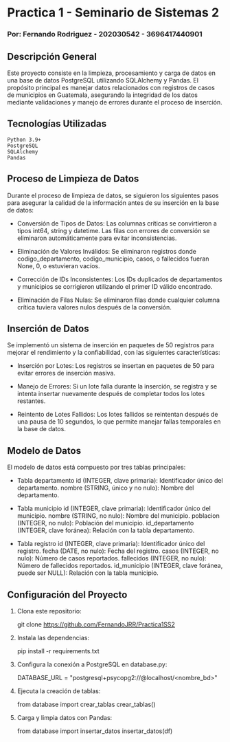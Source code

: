 # Practica 1 - Seminario de Sistemas 2
### Por: Fernando Rodriguez - 202030542 - 3696417440901
## Descripción General

Este proyecto consiste en la limpieza, procesamiento y carga de datos en una base de datos PostgreSQL utilizando SQLAlchemy y Pandas. El propósito principal es manejar datos relacionados con registros de casos de municipios en Guatemala, asegurando la integridad de los datos mediante validaciones y manejo de errores durante el proceso de inserción.
## Tecnologías Utilizadas

    Python 3.9+
    PostgreSQL
    SQLAlchemy
    Pandas

## Proceso de Limpieza de Datos

Durante el proceso de limpieza de datos, se siguieron los siguientes pasos para asegurar la calidad de la información antes de su inserción en la base de datos:

- Conversión de Tipos de Datos:
        Las columnas críticas se convirtieron a tipos int64, string y datetime.
        Las filas con errores de conversión se eliminaron automáticamente para evitar inconsistencias.

- Eliminación de Valores Inválidos:
        Se eliminaron registros donde codigo_departamento, codigo_municipio, casos, o fallecidos fueran None, 0, o estuvieran vacíos.

- Corrección de IDs Inconsistentes:
        Los IDs duplicados de departamentos y municipios se corrigieron utilizando el primer ID válido encontrado.

- Eliminación de Filas Nulas:
        Se eliminaron filas donde cualquier columna crítica tuviera valores nulos después de la conversión.

## Inserción de Datos

Se implementó un sistema de inserción en paquetes de 50 registros para mejorar el rendimiento y la confiabilidad, con las siguientes características:

- Inserción por Lotes:
        Los registros se insertan en paquetes de 50 para evitar errores de inserción masiva.

- Manejo de Errores:
        Si un lote falla durante la inserción, se registra y se intenta insertar nuevamente después de completar todos los lotes restantes.

- Reintento de Lotes Fallidos:
        Los lotes fallidos se reintentan después de una pausa de 10 segundos, lo que permite manejar fallas temporales en la base de datos.

## Modelo de Datos

El modelo de datos está compuesto por tres tablas principales:

- Tabla departamento
        id (INTEGER, clave primaria): Identificador único del departamento.
        nombre (STRING, único y no nulo): Nombre del departamento.

- Tabla municipio
        id (INTEGER, clave primaria): Identificador único del municipio.
        nombre (STRING, no nulo): Nombre del municipio.
        poblacion (INTEGER, no nulo): Población del municipio.
        id_departamento (INTEGER, clave foránea): Relación con la tabla departamento.

- Tabla registro
        id (INTEGER, clave primaria): Identificador único del registro.
        fecha (DATE, no nulo): Fecha del registro.
        casos (INTEGER, no nulo): Número de casos reportados.
        fallecidos (INTEGER, no nulo): Número de fallecidos reportados.
        id_municipio (INTEGER, clave foránea, puede ser NULL): Relación con la tabla municipio.

## Configuración del Proyecto

1. Clona este repositorio:

    git clone https://github.com/FernandoJRR/Practica1SS2

2. Instala las dependencias:

    pip install -r requirements.txt

3. Configura la conexión a PostgreSQL en database.py:

    DATABASE_URL = "postgresql+psycopg2://<usuario>@localhost/<nombre_bd>"

4. Ejecuta la creación de tablas:

    from database import crear_tablas
    crear_tablas()

5. Carga y limpia datos con Pandas:

    from database import insertar_datos
    insertar_datos(df)
